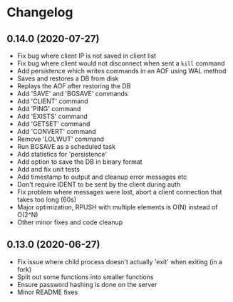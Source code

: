 # Changelog

## 0.14.0 (2020-07-27)

  * Fix bug where client IP is not saved in client list
  * Fix bug where client would not disconnect when sent a `kill` command
  * Add persistence which writes commands in an AOF using WAL method
  * Saves and restores a DB from disk
  * Replays the AOF after restoring the DB
  * Add 'SAVE' and 'BGSAVE' commands
  * Add 'CLIENT' command
  * Add 'PING' command
  * Add 'EXISTS' command
  * Add 'GETSET' command
  * Add 'CONVERT' command
  * Remove 'LOLWUT' command
  * Run BGSAVE as a scheduled task
  * Add statistics for 'persistence'
  * Add option to save the DB in binary format
  * Add and fix unit tests
  * Add timestamp to output and cleanup error messages etc
  * Don't require IDENT to be sent by the client during auth
  * Fix problem where messages were lost, abort a client connection that takes too long (60s)
  * Major optimization, RPUSH with multiple elements is O(N) instead of O(2^N)
  * Other minor fixes and code cleanup

## 0.13.0 (2020-06-27)

  * Fix issue where child process doesn't actually 'exit' when exiting (in a fork)
  * Split out some functions into smaller functions
  * Ensure password hashing is done on the server
  * Minor README fixes
